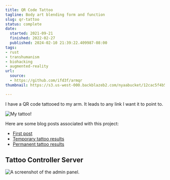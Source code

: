 ```yaml
---
title: QR Code Tattoo
tagline: Body art blending form and function
slug: qr-tattoo
status: complete
date:
  started: 2021-09-21
  finished: 2022-02-27
  published: 2024-02-10 21:39:22.409987-08:00
tags:
- rust
- transhumanism
- biohacking
- augmented-reality
url:
  source:
  - https://github.com/ifd3f/armqr
thumbnail: https://s3.us-west-000.backblazeb2.com/nyaabucket/12cac5f4b5f482a0e390a33120d544e1a2bbdb22f26a1d2c08c7de0baad2c893/thumbnail.jpg

---
```


I have a QR code tattooed to my arm. It leads to any link I want it to point to.

![My tattoo!](https://s3.us-west-000.backblazeb2.com/nyaabucket/12cac5f4b5f482a0e390a33120d544e1a2bbdb22f26a1d2c08c7de0baad2c893/thumbnail.jpg)

Here are some blog posts associated with this project:

- [First post](https://astrid.tech/2021/09/22/0/qr-tattoo/)
- [Temporary tattoo results](https://astrid.tech/2021/10/03/0/temp-tattoo-results/)
- [Permanent tattoo results](https://astrid.tech/2022/03/03/22/0/qr-tattoo-result/)

## Tattoo Controller Server

![A screenshot of the admin panel.](https://s3.us-west-000.backblazeb2.com/nyaabucket/0f6b1f1d5014891a6f64577686f5f80f04e423125d877be2d6c2123398422fa8/admin.jpg)